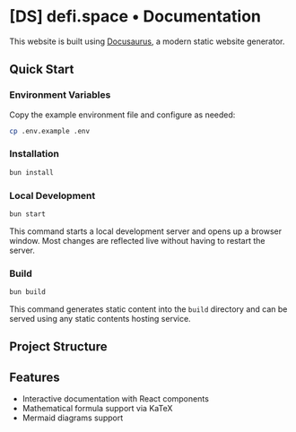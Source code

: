 # [DS] defi.space • Documentation 

This website is built using [Docusaurus](https://docusaurus.io/), a modern static website generator.

## Quick Start

### Environment Variables

Copy the example environment file and configure as needed:

```bash
cp .env.example .env
```

### Installation

```bash
bun install
```

### Local Development

```bash
bun start
```

This command starts a local development server and opens up a browser window. Most changes are reflected live without having to restart the server.

### Build

```bash
bun build
```

This command generates static content into the `build` directory and can be served using any static contents hosting service.

## Project Structure


## Features

- Interactive documentation with React components
- Mathematical formula support via KaTeX
- Mermaid diagrams support

